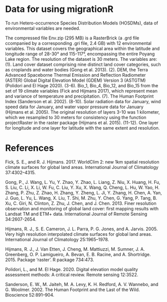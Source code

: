 # Data for using migrationR

To run Hetero-occurrence Species Distribution Models (HOSDMs), data of environmental variables are needed.

The compressed file Env.zip (295 MB) is a RasterBrick (a .grd file ccompanied by a corresponding .gri file, 2.4 GB) with 12 environmental variables. This dataset covers the geographical area within the latitude and longitude range of 28-30° and 115-117°, encompassing the entire Poyang Lake region. The resolution of the dataset is 30 meters. The variables are: (1). Land cover dataset comprising nine distinct land cover categories, such as croplands and water bodies (Gong et al. 2013). (2). DEM, the Terra Advanced Spaceborne Thermal Emission and Reflection Radiometer (ASTER) Global Digital Elevation Model (GDEM) Version 3 (ASTGTM) (Polidori and El Hage 2020). (3-6). Bio_1, Bio_4, Bio_12, and Bio_15 from the set of 19 climate variables (Fick and Hijmans 2017), which represent mean and variance of temperature and precipitation. (7). The Human Footprint Index (Sanderson et al. 2002). (8-10). Solar radiation data for January, wind speed data for January, and water vapor pressure data for January (Hijmans et al. 2005). The original resolution of layers 3-10 was 1 kilometer, which we resampled to 30 meters for consistency using the function projectRaster in the raster package (Hijmans et al. 2015). (11-12). One layer for longitude and one layer for latitude with the same extent and resolution.

# References

Fick, S. E., and R. J. Hijmans. 2017. WorldClim 2: new 1km spatial resolution climate surfaces for global land areas. International Journal of Climatology 37:4302–4315.

Gong, P., J. Wang, L. Yu, Y. Zhao, Y. Zhao, L. Liang, Z. Niu, X. Huang, H. Fu, S. Liu, C. Li, X. Li, W. Fu, C. Liu, Y. Xu, X. Wang, Q. Cheng, L. Hu, W. Yao, H. Zhang, P. Zhu, Z. Zhao, H. Zhang, Y. Zheng, L. Ji, Y. Zhang, H. Chen, A. Yan, J. Guo, L. Yu, L. Wang, X. Liu, T. Shi, M. Zhu, Y. Chen, G. Yang, P. Tang, B. Xu, C. Giri, N. Clinton, Z. Zhu, J. Chen, and J. Chen. 2013. Finer resolution observation and monitoring of global land cover: first mapping results with Landsat TM and ETM+ data. International Journal of Remote Sensing 34:2607-2654.

Hijmans, R. J., S. E. Cameron, J. L. Parra, P. G. Jones, and A. Jarvis. 2005. Very high resolution interpolated climate surfaces for global land areas. International Journal of Climatology 25:1965–1978.

Hijmans, R. J., J. Van Etten, J. Cheng, M. Mattiuzzi, M. Sumner, J. A. Greenberg, O. P. Lamigueiro, A. Bevan, E. B. Racine, and A. Shortridge. 2015. Package ‘raster’. R package 734:473.

Polidori, L., and M. El Hage. 2020. Digital elevation model quality assessment methods: A critical review. Remote sensing 12:3522.

Sanderson, E. W., M. Jaiteh, M. A. Levy, K. H. Redford, A. V. Wannebo, and G. Woolmer. 2002. The Human Footprint and the Last of the Wild. Bioscience 52:891–904.
